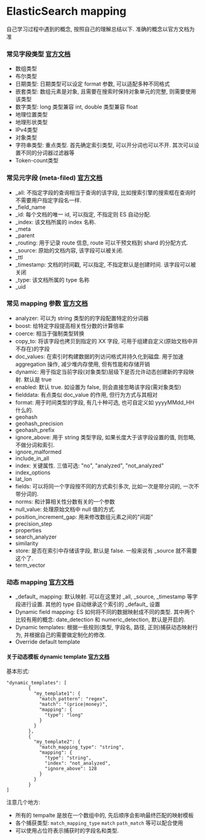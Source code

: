 ElasticSearch mapping 
======================

自己学习过程中遇到的概念, 按照自己的理解总结以下. 准确的概念以官方文档为准

### 常见字段类型 [官方文档](https://www.elastic.co/guide/en/elasticsearch/reference/2.2/mapping-types.html)

* 数组类型
* 布尔类型
* 日期类型: 日期类型可以设定 format 参数, 可以适配多种不同格式
* 嵌套类型: 数组元素是对象, 且需要在搜索时保持对象单元的完整, 则需要使用该类型
* 数字类型: long 类型兼容 int, double 类型兼容 float
* 地理位置类型
* 地理形状类型
* IPv4类型
* 对象类型
* 字符串类型: 重点类型. 首先确定索引类型, 可以开分词也可以不开. 其次可以设置不同的分词器过滤器等
* Token-count类型

### 常见元字段 (meta-filed) [官方文档](https://www.elastic.co/guide/en/elasticsearch/reference/2.2/mapping-fields.html)

* _all: 不指定字段的查询相当于查询的该字段, 比如搜索引擎的搜索框在查询时不需要用户指定字段名一样.
* \_field\_name
* _id: 每个文档的唯一 id, 可以指定, 不指定则 ES 自动分配.
* _index: 该文档所属的 index 名称.
* _meta
* _parent
* _routing: 用于记录 route 信息, route 可以干预文档到 shard 的分配方式.
* _source: 原始的文档内容, 该字段可以被关闭.
* _ttl
* _timestamp: 文档的时间戳, 可以指定, 不指定默认是创建时间. 该字段可以被关闭
* _type: 该文档所属的 type 名称
* _uid


### 常见 mapping 参数 [官方文档](https://www.elastic.co/guide/en/elasticsearch/reference/2.2/mapping-params.html)

* analyzer: 可以为 string 类型的的字段配置特定的分词器
* boost: 给特定字段提高相关性分数的计算倍率
* coerce: 相当于强制类型转换
* copy_to: 将该字段也拷贝到指定的 XX 字段, 可用于组建自定义(原始文档中并不存在)的字段
* doc_values: 在索引时构建数据的列访问格式并持久化到磁盘. 用于加速 aggregation 操作, 减少堆内存使用, 但有性能和存储开销
* dynamic: 用于指定当前字段(对象类型)层级下是否允许动态创建新的字段映射. 默认是 true
* enabled: 默认 true. 如设置为 false, 则会直接忽略该字段(需对象类型)
* fielddata: 有点类似 doc_value 的作用, 但行为方式与其相对
* format: 用于时间类型的字段, 有几十种可选, 也可自定义如 yyyyMMdd_HH 什么的.
* geohash
* geohash_precision
* geohash_prefix
* ignore_above: 用于 string 类型字段, 如果长度大于该字段设置的值, 则忽略, 不做分词和索引.
* ignore_malformed
* include\_in\_all
* index: 关键属性. 三值可选: "no", "analyzed", "not_analyzed"
* index_options
* lat_lon
* fields: 可以将同一个字段按不同的方式索引多次, 比如一次是带分词的, 一次不带分词的.
* norms: 和计算相关性分数有关的一个参数
* null_value: 处理原始文档中 null 值的方式. 
* position\_increment\_gap: 用来修改数组元素之间的"间距"
* precision_step
* properties
* search_analyzer
* similarity
* store: 是否在索引中存储该字段, 默认是 false. 一般来说有 _source 就不需要这个了.
* term_vector


### 动态 mapping [官方文档](https://www.elastic.co/guide/en/elasticsearch/reference/2.2/dynamic-mapping.html)

* \_default\_ mapping: 默认映射. 可以在这里对 _all, _source, _timestamp 等字段进行设置. 其他的 type 自动继承这个索引的 \_default\_ 设置
* Dynamic field mapping: ES 如何将不同的数据映射成不同的类型. 其中两个比较有用的概念: date\_detection 和 numeric\_detection, 默认是开启的.
* Dynamic templates: 根据一些规则(类型, 字段名, 路径, 正则)捕获动态映射行为, 并根据自己的需要做定制化的修改.
* Override default template



#### 关于动态模板 dynamic template [官方文档](https://www.elastic.co/guide/en/elasticsearch/reference/2.2/dynamic-templates.html)

基本形式: 
```
"dynamic_templates": [
        {
          "my_template1": {
            "match_pattern": "regex",
            "match": "(price|money)",
            "mapping": {
              "type": "long"
            }
          }
        },
        {
	      "my_template2": {
            "match_mapping_type": "string",
            "mapping": {
              "type": "string",
              "index": "not_analyzed",
              "ignore_above": 128
            }
          }
        }
]
```

注意几个地方: 

* 所有的 tempalte 是放在一个数组中的, 先后顺序会影响最终匹配的映射模板
* 各个捕获类型: `match_mapping_type` `match` `path_match` 等可以配合使用
* 可以使用占位符表示捕获时的字段名和类型.